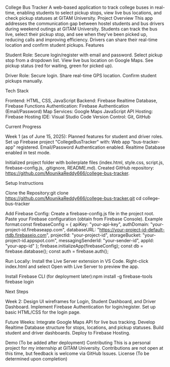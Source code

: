 College Bus Tracker
A web-based application to track college buses in real-time, enabling students to select pickup stops, view live bus locations, and check pickup statuses at GITAM University.
Project Overview
This app addresses the communication gap between hostel students and bus drivers during weekend outings at GITAM University. Students can track the bus live, select their pickup stop, and see when they’ve been picked up, reducing calls and improving efficiency. Drivers can share their real-time location and confirm student pickups.
Features

Student Role:
Secure login/register with email and password.
Select pickup stop from a dropdown list.
View live bus location on Google Maps.
See pickup status (red for waiting, green for picked up).


Driver Role:
Secure login.
Share real-time GPS location.
Confirm student pickups manually.



Tech Stack

Frontend: HTML, CSS, JavaScript
Backend: Firebase Realtime Database, Firebase Functions
Authentication: Firebase Authentication (Email/Password)
Map Services: Google Maps JavaScript API
Hosting: Firebase Hosting
IDE: Visual Studio Code
Version Control: Git, GitHub

Current Progress

Week 1 (as of June 15, 2025):
Planned features for student and driver roles.
Set up Firebase project "CollegeBusTracker" with:
Web app "bus-tracker-app" registered.
Email/Password Authentication enabled.
Realtime Database enabled in test mode.


Initialized project folder with boilerplate files (index.html, style.css, script.js, firebase-config.js, .gitignore, README.md).
Created GitHub repository: https://github.com/MounikaReddy666/college-bus-tracker.



Setup Instructions

Clone the Repository:git clone https://github.com/MounikaReddy666/college-bus-tracker.git
cd college-bus-tracker


Add Firebase Config:
Create a firebase-config.js file in the project root.
Paste your Firebase configuration (obtain from Firebase Console).
Example format:const firebaseConfig = {
  apiKey: "your-api-key",
  authDomain: "your-project-id.firebaseapp.com",
  databaseURL: "https://your-project-id-default-rtdb.firebaseio.com",
  projectId: "your-project-id",
  storageBucket: "your-project-id.appspot.com",
  messagingSenderId: "your-sender-id",
  appId: "your-app-id"
};
firebase.initializeApp(firebaseConfig);
const db = firebase.database();
const auth = firebase.auth();




Run Locally:
Install the Live Server extension in VS Code.
Right-click index.html and select Open with Live Server to preview the app.


Install Firebase CLI (for deployment later):npm install -g firebase-tools
firebase login



Next Steps

Week 2:
Design UI wireframes for Login, Student Dashboard, and Driver Dashboard.
Implement Firebase Authentication for login/register.
Set up basic HTML/CSS for the login page.


Future Weeks:
Integrate Google Maps API for live bus tracking.
Develop Realtime Database structure for stops, locations, and pickup statuses.
Build student and driver dashboards.
Deploy to Firebase Hosting.



Demo
(To be added after deployment)
Contributing
This is a personal project for my internship at GITAM University. Contributions are not open at this time, but feedback is welcome via GitHub Issues.
License
(To be determined upon completion)
